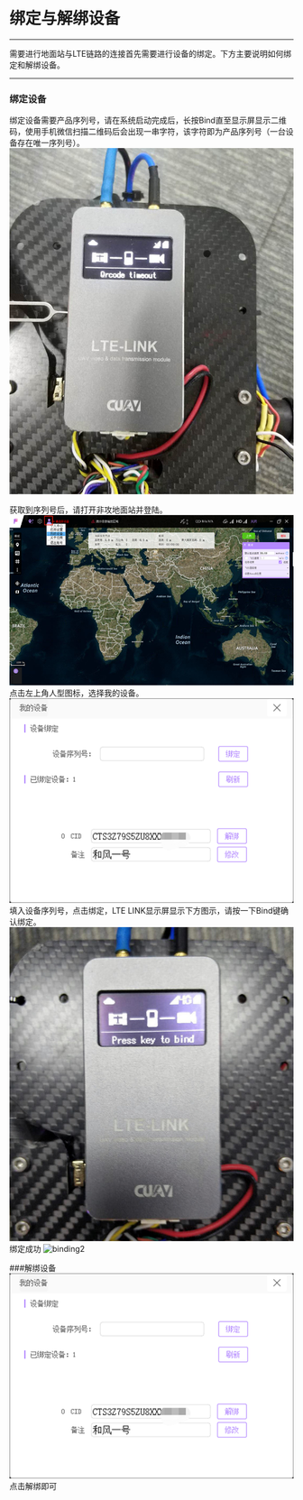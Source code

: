 # 绑定与解绑设备

---

需要进行地面站与LTE链路的连接首先需要进行设备的绑定。下方主要说明如何绑定和解绑设备。

---

### 绑定设备

绑定设备需要产品序列号，请在系统启动完成后，长按Bind直至显示屏显示二维码，使用手机微信扫描二维码后会出现一串字符，该字符即为产品序列号（一台设备存在唯一序列号）。  
![binding](/assets/binding/lte_binding.jpg)

获取到序列号后，请打开非攻地面站并登陆。
![binding2](/assets/binding/lte_binding2.png)
点击左上角人型图标，选择我的设备。
![binding2](/assets/binding/lte_binding3.png)
填入设备序列号，点击绑定，LTE LINK显示屏显示下方图示，请按一下Bind键确认绑定。
![binding2](/assets/binding/lte_binding5.jpg)
绑定成功
![binding2](/assets/binding/lte_binding6.jpg)


###解绑设备
![binding2](/assets/binding/lte_binding3.png)
点击解绑即可









